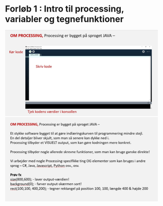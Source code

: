# Forløb 1 : Intro til processing, variabler og tegnefunktioner

![brug af processing editor](processing_editor.jpg)
![om processing](pic2_om_processing.jpg)
